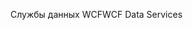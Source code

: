 <span data-ttu-id="3873c-101">Службы данных WCF</span><span class="sxs-lookup"><span data-stu-id="3873c-101">WCF Data Services</span></span>
